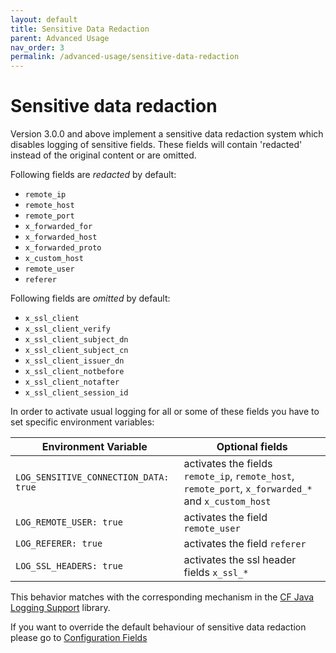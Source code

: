 ```yaml
---
layout: default
title: Sensitive Data Redaction
parent: Advanced Usage
nav_order: 3
permalink: /advanced-usage/sensitive-data-redaction
---
```


# Sensitive data redaction

Version 3.0.0 and above implement a sensitive data redaction system which disables logging of sensitive fields.
These fields will contain 'redacted' instead of the original content or are omitted.

Following fields are *redacted* by default:

- `remote_ip`
- `remote_host`
- `remote_port`
- `x_forwarded_for`
- `x_forwarded_host`
- `x_forwarded_proto`
- `x_custom_host`
- `remote_user`
- `referer`

Following fields are *omitted* by default:

- `x_ssl_client`
- `x_ssl_client_verify`
- `x_ssl_client_subject_dn`
- `x_ssl_client_subject_cn`
- `x_ssl_client_issuer_dn`
- `x_ssl_client_notbefore`
- `x_ssl_client_notafter`
- `x_ssl_client_session_id`

In order to activate usual logging for all or some of these fields you have to set specific environment variables:

| Environment Variable                      | Optional fields                                                                                      |
|-------------------------------------------|------------------------------------------------------------------------------------------------------|
| ```LOG_SENSITIVE_CONNECTION_DATA: true``` | activates the fields `remote_ip`, `remote_host`, `remote_port`, `x_forwarded_*` and `x_custom_host`  |
| ```LOG_REMOTE_USER: true```               | activates the field `remote_user`                                                                    |
| ```LOG_REFERER: true```                   | activates the field `referer`                                                                        |
| ```LOG_SSL_HEADERS: true```               | activates the ssl header fields `x_ssl_*`                                                            |

This behavior matches with the corresponding mechanism in the [CF Java Logging Support](https://github.com/SAP/cf-java-logging-support/wiki/Overview#logging-sensitive-user-data) library.

If you want to override the default behaviour of sensitive data redaction please go to [Configuration Fields](/cf-nodejs-logging-support/configuration/fields#sensitive-data-redaction)

